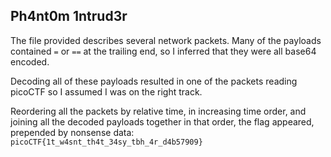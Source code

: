 ## Ph4nt0m 1ntrud3r

The file provided describes several network packets. Many of the payloads contained `=` or `==` at the trailing end, so I inferred that they were all base64 encoded.

Decoding all of these payloads resulted in one of the packets reading picoCTF so I assumed I was on the right track.

Reordering all the packets by relative time, in increasing time order, and joining all the decoded payloads together in that order, the flag appeared, prepended by nonsense data: `picoCTF{1t_w4snt_th4t_34sy_tbh_4r_d4b57909}`
